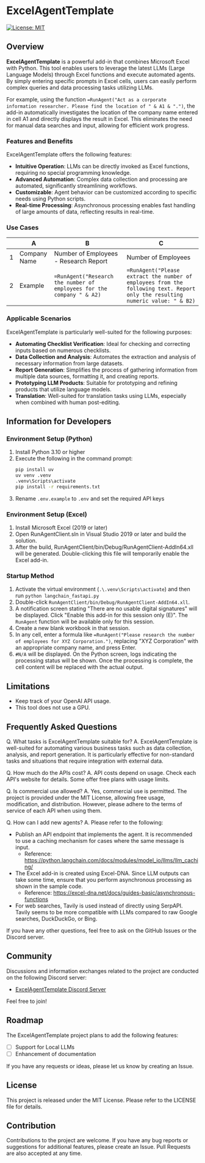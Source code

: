# ExcelAgentTemplate

[![License: MIT](https://img.shields.io/badge/License-MIT-yellow.svg)](https://opensource.org/licenses/MIT)

## Overview

**ExcelAgentTemplate** is a powerful add-in that combines Microsoft Excel with Python. This tool enables users to leverage the latest LLMs (Large Language Models) through Excel functions and execute automated agents. By simply entering specific prompts in Excel cells, users can easily perform complex queries and data processing tasks utilizing LLMs.

For example, using the function `=RunAgent("Act as a corporate information researcher. Please find the location of " & A1 & ".")`, the add-in automatically investigates the location of the company name entered in cell A1 and directly displays the result in Excel. This eliminates the need for manual data searches and input, allowing for efficient work progress.

### Features and Benefits

ExcelAgentTemplate offers the following features:

- **Intuitive Operation**: LLMs can be directly invoked as Excel functions, requiring no special programming knowledge.
- **Advanced Automation**: Complex data collection and processing are automated, significantly streamlining workflows.
- **Customizable**: Agent behavior can be customized according to specific needs using Python scripts.
- **Real-time Processing**: Asynchronous processing enables fast handling of large amounts of data, reflecting results in real-time.

### Use Cases

|     | A        | B                                                                  | C                                                                                                                              |
| --- | -------- | ------------------------------------------------------------------ | ------------------------------------------------------------------------------------------------------------------------------ |
| 1   | Company Name   | Number of Employees - Research Report                                             | Number of Employees                                                                                                                       |
| 2   | Example  | `=RunAgent("Research the number of employees for the company " & A2)`           | `=RunAgent("Please extract the number of employees from the following text. Report only the resulting numeric value: " & B2)`                  |

### Applicable Scenarios

ExcelAgentTemplate is particularly well-suited for the following purposes:

- **Automating Checklist Verification**: Ideal for checking and correcting inputs based on numerous checklists.
- **Data Collection and Analysis**: Automates the extraction and analysis of necessary information from large datasets.
- **Report Generation**: Simplifies the process of gathering information from multiple data sources, formatting it, and creating reports.
- **Prototyping LLM Products**: Suitable for prototyping and refining products that utilize language models.
- **Translation**: Well-suited for translation tasks using LLMs, especially when combined with human post-editing.

## Information for Developers

### Environment Setup (Python)

1. Install Python 3.10 or higher
2. Execute the following in the command prompt:
   ```bash
   pip install uv
   uv venv .venv
   .venv\Scripts\activate
   pip install -r requirements.txt
   ```
3. Rename `.env.example` to `.env` and set the required API keys

### Environment Setup (Excel)

1. Install Microsoft Excel (2019 or later)
2. Open RunAgentClient.sln in Visual Studio 2019 or later and build the solution.
3. After the build, RunAgentClient/bin/Debug/RunAgentClient-AddIn64.xll will be generated. Double-clicking this file will temporarily enable the Excel add-in.

### Startup Method

1. Activate the virtual environment (`.\.venv\Scripts\activate`) and then run `python langchain_fastapi.py`
2. Double-click `RunAgentClient/bin/Debug/RunAgentClient-AddIn64.xll`.
3. A notification screen stating "There are no usable digital signatures" will be displayed. Click "Enable this add-in for this session only (E)". The `RunAgent` function will be available only for this session.
4. Create a new blank workbook in that session.
5. In any cell, enter a formula like `=RunAgent("Please research the number of employees for XYZ Corporation.")`, replacing "XYZ Corporation" with an appropriate company name, and press Enter.
6. `#N/A` will be displayed. On the Python screen, logs indicating the processing status will be shown. Once the processing is complete, the cell content will be replaced with the actual output.

## Limitations

- Keep track of your OpenAI API usage.
- This tool does not use a GPU.

## Frequently Asked Questions

Q. What tasks is ExcelAgentTemplate suitable for?
A. ExcelAgentTemplate is well-suited for automating various business tasks such as data collection, analysis, and report generation. It is particularly effective for non-standard tasks and situations that require integration with external data.

Q. How much do the APIs cost?
A. API costs depend on usage. Check each API's website for details. Some offer free plans with usage limits.

Q. Is commercial use allowed?
A. Yes, commercial use is permitted. The project is provided under the MIT License, allowing free usage, modification, and distribution. However, please adhere to the terms of service of each API when using them.

Q. How can I add new agents?
A. Please refer to the following:
- Publish an API endpoint that implements the agent. It is recommended to use a caching mechanism for cases where the same message is input.
	- Reference: https://python.langchain.com/docs/modules/model_io/llms/llm_caching/
- The Excel add-in is created using Excel-DNA. Since LLM outputs can take some time, ensure that you perform asynchronous processing as shown in the sample code.
	- Reference: https://excel-dna.net/docs/guides-basic/asynchronous-functions
- For web searches, Tavily is used instead of directly using SerpAPI. Tavily seems to be more compatible with LLMs compared to raw Google searches, DuckDuckGo, or Bing.

If you have any other questions, feel free to ask on the GitHub Issues or the Discord server.

## Community

Discussions and information exchanges related to the project are conducted on the following Discord server:
- [ExcelAgentTemplate Discord Server](https://discord.gg/yCU6DwTX)

Feel free to join!

## Roadmap

The ExcelAgentTemplate project plans to add the following features:

- [ ] Support for Local LLMs
- [ ] Enhancement of documentation

If you have any requests or ideas, please let us know by creating an Issue.

## License

This project is released under the MIT License. Please refer to the LICENSE file for details.

## Contribution

Contributions to the project are welcome. If you have any bug reports or suggestions for additional features, please create an Issue. Pull Requests are also accepted at any time.
